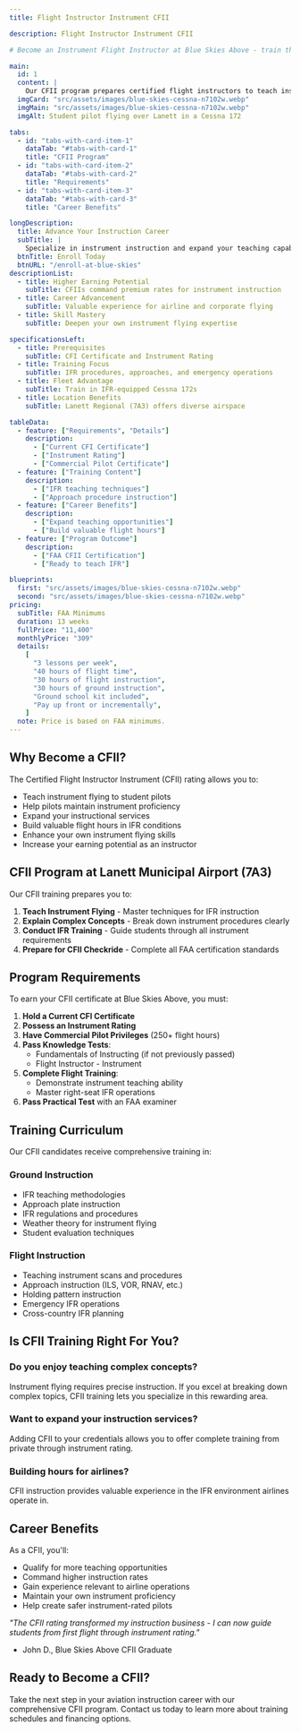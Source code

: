 ```yaml
---
title: Flight Instructor Instrument CFII

description: Flight Instructor Instrument CFII

# Become an Instrument Flight Instructor at Blue Skies Above - train the next generation of instrument-rated pilots in Lanett, Alabama.

main:
  id: 1
  content: |
    Our CFII program prepares certified flight instructors to teach instrument flying techniques, helping students master IFR operations in our well-equipped Cessna fleet.
  imgCard: "src/assets/images/blue-skies-cessna-n7102w.webp"
  imgMain: "src/assets/images/blue-skies-cessna-n7102w.webp"
  imgAlt: Student pilot flying over Lanett in a Cessna 172

tabs:
  - id: "tabs-with-card-item-1"
    dataTab: "#tabs-with-card-1"
    title: "CFII Program"
  - id: "tabs-with-card-item-2"
    dataTab: "#tabs-with-card-2"
    title: "Requirements"
  - id: "tabs-with-card-item-3"
    dataTab: "#tabs-with-card-3"
    title: "Career Benefits"

longDescription:
  title: Advance Your Instruction Career
  subTitle: |
    Specialize in instrument instruction and expand your teaching capabilities
  btnTitle: Enroll Today
  btnURL: "/enroll-at-blue-skies"
descriptionList:
  - title: Higher Earning Potential
    subTitle: CFIIs command premium rates for instrument instruction
  - title: Career Advancement
    subTitle: Valuable experience for airline and corporate flying
  - title: Skill Mastery
    subTitle: Deepen your own instrument flying expertise

specificationsLeft:
  - title: Prerequisites
    subTitle: CFI Certificate and Instrument Rating
  - title: Training Focus
    subTitle: IFR procedures, approaches, and emergency operations
  - title: Fleet Advantage
    subTitle: Train in IFR-equipped Cessna 172s
  - title: Location Benefits
    subTitle: Lanett Regional (7A3) offers diverse airspace

tableData:
  - feature: ["Requirements", "Details"]
    description:
      - ["Current CFI Certificate"]
      - ["Instrument Rating"]
      - ["Commercial Pilot Certificate"]
  - feature: ["Training Content"]
    description:
      - ["IFR teaching techniques"]
      - ["Approach procedure instruction"]
  - feature: ["Career Benefits"]
    description:
      - ["Expand teaching opportunities"]
      - ["Build valuable flight hours"]
  - feature: ["Program Outcome"]
    description:
      - ["FAA CFII Certification"]
      - ["Ready to teach IFR"]

blueprints:
  first: "src/assets/images/blue-skies-cessna-n7102w.webp"
  second: "src/assets/images/blue-skies-cessna-n7102w.webp"
pricing:
  subTitle: FAA Minimums
  duration: 13 weeks
  fullPrice: "11,400"
  monthlyPrice: "309"
  details:
    [
      "3 lessons per week",
      "40 hours of flight time",
      "30 hours of flight instruction",
      "30 hours of ground instruction",
      "Ground school kit included",
      "Pay up front or incrementally",
    ]
  note: Price is based on FAA minimums.
---
```


## Why Become a CFII?

The Certified Flight Instructor Instrument (CFII) rating allows you to:

- Teach instrument flying to student pilots
- Help pilots maintain instrument proficiency
- Expand your instructional services
- Build valuable flight hours in IFR conditions
- Enhance your own instrument flying skills
- Increase your earning potential as an instructor

## CFII Program at Lanett Municipal Airport (7A3)

Our CFII training prepares you to:

1. **Teach Instrument Flying** - Master techniques for IFR instruction
2. **Explain Complex Concepts** - Break down instrument procedures clearly
3. **Conduct IFR Training** - Guide students through all instrument requirements
4. **Prepare for CFII Checkride** - Complete all FAA certification standards

## Program Requirements

To earn your CFII certificate at Blue Skies Above, you must:

1. **Hold a Current CFI Certificate**
2. **Possess an Instrument Rating**
3. **Have Commercial Pilot Privileges** (250+ flight hours)
4. **Pass Knowledge Tests**:
   - Fundamentals of Instructing (if not previously passed)
   - Flight Instructor - Instrument
5. **Complete Flight Training**:
   - Demonstrate instrument teaching ability
   - Master right-seat IFR operations
6. **Pass Practical Test** with an FAA examiner

## Training Curriculum

Our CFII candidates receive comprehensive training in:

### Ground Instruction

- IFR teaching methodologies
- Approach plate instruction
- IFR regulations and procedures
- Weather theory for instrument flying
- Student evaluation techniques

### Flight Instruction

- Teaching instrument scans and procedures
- Approach instruction (ILS, VOR, RNAV, etc.)
- Holding pattern instruction
- Emergency IFR operations
- Cross-country IFR planning

## Is CFII Training Right For You?

### Do you enjoy teaching complex concepts?

Instrument flying requires precise instruction. If you excel at breaking down complex topics, CFII training lets you specialize in this rewarding area.

### Want to expand your instruction services?

Adding CFII to your credentials allows you to offer complete training from private through instrument rating.

### Building hours for airlines?

CFII instruction provides valuable experience in the IFR environment airlines operate in.

## Career Benefits

As a CFII, you'll:

- Qualify for more teaching opportunities
- Command higher instruction rates
- Gain experience relevant to airline operations
- Maintain your own instrument proficiency
- Help create safer instrument-rated pilots

_"The CFII rating transformed my instruction business - I can now guide students from first flight through instrument rating."_

- John D., Blue Skies Above CFII Graduate

## Ready to Become a CFII?

Take the next step in your aviation instruction career with our comprehensive CFII program. Contact us today to learn more about training schedules and financing options.
